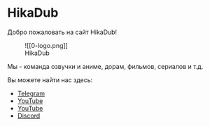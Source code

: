 # **HikaDub**

Добро пожаловать на сайт HikaDub!

<figure markdown>
  ![[0-logo.png]]
  <figcaption>HikaDub</figcaption>
</figure>


Мы - команда озвучки и аниме, дорам, фильмов, сериалов и т.д.

Вы можете найти нас здесь:

- [Telegram](https://t.me/hikadub)
- [YouTube](https://vk.com/hikadub)
- [YouTube](https://www.youtube.com/@HikaDub-r4q)
- [Discord](https://discord.gg/dAbfZz8F2z)

